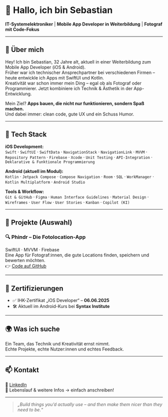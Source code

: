 # 👋 Hallo, ich bin Sebastian

**IT-Systemelektroniker** | **Mobile App Developer in Weiterbildung** | **Fotograf mit Code-Fokus**

---

## 🚀 Über mich
 
Hey! Ich bin Sebastian, 32 Jahre alt, aktuell in einer Weiterbildung zum Mobile App Developer (iOS & Android).  
Früher war ich technischer Ansprechpartner bei verschiedenen Firmen – heute entwickle ich Apps mit SwiftUI und Kotlin.  
Kreativität war schon immer mein Ding – egal ob als Fotograf oder Programmierer. Jetzt kombiniere ich Technik & Ästhetik in der App-Entwicklung.

Mein Ziel? **Apps bauen, die nicht nur funktionieren, sondern Spaß machen.**  
Und dabei immer: clean code, gute UX und ein Schuss Humor.

---

## 🧰 Tech Stack

**iOS Development:**  
`Swift` · `SwiftUI` · `SwiftData` · `NavigationStack` · `NavigationLink` · `MVVM` · `Repository Pattern` · `Firebase` · `Xcode` · `Unit Testing` · `API-Integration` · `Deklarative & Funktionale Programmierung`

**Android (aktuell im Modul):**  
`Kotlin` · `Jetpack Compose` · `Compose Navigation` · `Room` · `SQL` · `WorkManager` · `Kotlin Multiplatform` · `Android Studio`

**Tools & Workflow:**  
`Git & GitHub` · `Figma` · `Human Interface Guidelines` · `Material Design` · `Wireframes` · `User Flow` · `User Stories` · `Kanban` · `Copilot (KI)`


---

## 📱 Projekte (Auswahl)

### 🔍 Phindr – Die Fotolocation-App  
SwiftUI · MVVM · Firebase  
Eine App für Fotograf:innen, die gute Locations finden, speichern und bewerten möchten.    
👉 [Code auf GitHub](#)

---

## 📜 Zertifizierungen

- ✅ IHK-Zertifikat „iOS Developer“ – **06.06.2025**  
- 🛠️ Aktuell im Android-Kurs bei **Syntax Institute**

---

## 🌍 Was ich suche

Ein Team, das Technik und Kreativität ernst nimmt.  
Echte Projekte, echte Nutzer:innen und echtes Feedback.  

---

## 📫 Kontakt

🔗 [LinkedIn](https://www.linkedin.com/in/sebastian-hufeld/)  
🧾 Lebenslauf & weitere Infos → einfach anschreiben!

---

> *„Build things you’d actually use – and then make them nicer than they need to be.“*

